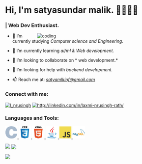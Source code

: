<h1 align="left">Hi, I'm satyasundar malik. 👨‍💻✌🏻</h1>
<h3 align="left"> | Web Dev Enthusiast.</h3>

<img align="right" alt="coding" width="400"
src="https://media.giphy.com/media/v1.Y2lkPTc5MGI3NjExc2RrdjlkNDIwNTdqZW9tY3czaDJuZW0wb25zYmRjbnhzenNmMndjZSZlcD12MV9pbnRlcm5hbF9naWZfYnlfaWQmY3Q9Zw/26tn33aiTi1jkl6H6/giphy.gif">

- 🔭 I’m currently studying *Computer science and  Engineering.*

- 🌱 I’m currently learning *ai/ml & Web development.*

- 👯 I’m looking to collaborate on * web development.*

- 🤝 I’m looking for help with *backend development.*

- 📫 Reach me at: *satyamlkinf@gmail.com*

<h3 align="left">Connect with me:</h3>
<p align="left">
<a href="https://x.com/l_nrusingh" target="blank"><img align="center" src="https://raw.githubusercontent.com/rahuldkjain/github-profile-readme-generator/master/src/images/icons/Social/twitter.svg" alt="l_nrusingh" height="30" width="40" /></a>
<a href="http://linkedin.com/in/laxmi-nrusingh-rath/" target="blank"><img align="center" src="https://raw.githubusercontent.com/rahuldkjain/github-profile-readme-generator/master/src/images/icons/Social/linked-in-alt.svg" alt="http://linkedin.com/in/laxmi-nrusingh-rath/" height="30" width="40" /></a>
</p>

<h3 align="left">Languages and Tools:</h3>
<p align="left"> <a href="https://www.cprogramming.com/" target="_blank" rel="noreferrer"> <img src="https://raw.githubusercontent.com/devicons/devicon/master/icons/c/c-original.svg" alt="c" width="40" height="40"/> </a> <a href="https://www.w3schools.com/css/" target="_blank" rel="noreferrer"> <img src="https://raw.githubusercontent.com/devicons/devicon/master/icons/css3/css3-original-wordmark.svg" alt="css3" width="40" height="40"/> </a> <a href="https://www.w3.org/html/" target="_blank" rel="noreferrer"> <img src="https://raw.githubusercontent.com/devicons/devicon/master/icons/html5/html5-original-wordmark.svg" alt="html5" width="40" height="40"/> </a> <a href="https://www.java.com" target="_blank" rel="noreferrer"> <img src="https://raw.githubusercontent.com/devicons/devicon/master/icons/java/java-original.svg" alt="java" width="40" height="40"/> </a> <a href="https://developer.mozilla.org/en-US/docs/Web/JavaScript" target="_blank" rel="noreferrer"> <img src="https://raw.githubusercontent.com/devicons/devicon/master/icons/javascript/javascript-original.svg" alt="javascript" width="40" height="40"/> </a> <a href="https://www.mysql.com/" target="_blank" rel="noreferrer"> <img src="https://raw.githubusercontent.com/devicons/devicon/master/icons/mysql/mysql-original-wordmark.svg" alt="mysql" width="40" height="40"/> </a></p>

<p><img align="left" src="https://github-readme-stats.vercel.app/api?username=Laxminrusingh&show_icons=true&theme=tokyonight" /></p>

<p>&nbsp;<img align="center" src="https://github-readme-stats.vercel.app/api/top-langs/?username=Laxminrusingh&layout=compact&theme=tokyonight" /></p>

<p><img align="center" src="https://streak-stats.demolab.com?user=Laxminrusingh&theme=orange-white&hide_border=true)](https://git.io/streak-stats)" /></p>
